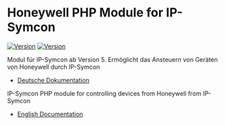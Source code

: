 Honeywell PHP Module for IP-Symcon
===
[![Version](https://img.shields.io/badge/Symcon-PHPModul-red.svg)](https://www.symcon.de/service/dokumentation/entwicklerbereich/sdk-tools/sdk-php/)
[![Version](https://img.shields.io/badge/Symcon%20Version-5.0%20%3E-green.svg)](https://www.symcon.de/forum/threads/38222-IP-Symcon-5-0-verf%C3%BCgbar)

Modul für IP-Symcon ab Version 5. Ermöglicht das Ansteuern von Geräten von Honeywell durch IP-Symcon

 - [Deutsche Dokumentation](docs/de/README.md "Deutsche Dokumentation")
 
IP-Symcon PHP module for controlling devices from Honeywell from IP-Symcon

 - [English Documentation](docs/en/README.md "English documentation") 




